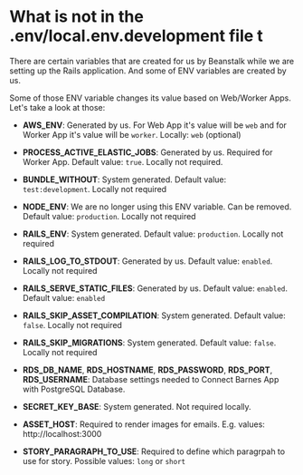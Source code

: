 # What is not in the .env/local.env.development file t

There are certain variables that are created for us by Beanstalk while we are setting up the Rails application. And some of ENV variables are created by us.

Some of those ENV variable changes its value based on Web/Worker Apps. Let's take a look at those:

-  **AWS_ENV**: Generated by us. For Web App it's value will be `web` and for Worker App it's value will be `worker`. Locally: `web` (optional)

-  **PROCESS_ACTIVE_ELASTIC_JOBS**: Generated by us. Required for Worker App. Default value: `true`. Locally not required.
-  **BUNDLE_WITHOUT**: System generated. Default value: `test:development`. Locally not required
-  **NODE_ENV**: We are no longer using this ENV variable. Can be removed. Default value: `production`. Locally not required
-  **RAILS_ENV**: System generated. Default value: `production`. Locally not required
-  **RAILS_LOG_TO_STDOUT**: Generated by us. Default value: `enabled`. Locally not required
-  **RAILS_SERVE_STATIC_FILES**: Generated by us. Default value: `enabled`. Default value: `enabled`
-  **RAILS_SKIP_ASSET_COMPILATION**: System generated. Default value: `false`. Locally not required
-  **RAILS_SKIP_MIGRATIONS**: System generated. Default value: `false`. Locally not required
-  **RDS_DB_NAME**, **RDS_HOSTNAME**, **RDS_PASSWORD**, **RDS_PORT**, **RDS_USERNAME**: Database settings needed to Connect Barnes App with PostgreSQL Database.
-  **SECRET_KEY_BASE**: System generated. Not required locally.
-  **ASSET_HOST**: Required to render images for emails. E.g. values: http://localhost:3000
-  **STORY_PARAGRAPH_TO_USE**: Required to define which paragrpah to use for story. Possible values: `long` or `short`
